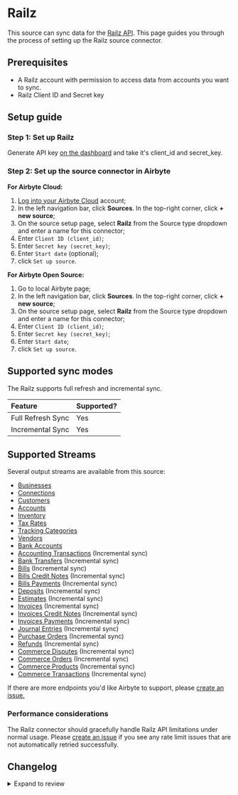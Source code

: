 # Railz

This source can sync data for the [Railz API](https://docs.railz.ai/).
This page guides you through the process of setting up the Railz source connector.

## Prerequisites

- A Railz account with permission to access data from accounts you want to sync.
- Railz Client ID and Secret key

## Setup guide

### Step 1: Set up Railz

Generate API key [on the dashboard](https://dashboard.railz.ai/developers/api-keys) and take it's client_id and secret_key.

### Step 2: Set up the source connector in Airbyte

<!-- env:cloud -->

**For Airbyte Cloud:**

1. [Log into your Airbyte Cloud](https://cloud.airbyte.com/workspaces) account;
2. In the left navigation bar, click **Sources**. In the top-right corner, click **+ new source**;
3. On the source setup page, select **Railz** from the Source type dropdown and enter a name for this connector;
4. Enter `Client ID (client_id)`;
5. Enter `Secret key (secret_key)`;
6. Enter `Start date` (optional);
7. click `Set up source`.
<!-- /env:cloud -->

<!-- env:oss -->

**For Airbyte Open Source:**

1. Go to local Airbyte page;
2. In the left navigation bar, click **Sources**. In the top-right corner, click **+ new source**;
3. On the source setup page, select **Railz** from the Source type dropdown and enter a name for this connector;
4. Enter `Client ID (client_id)`;
5. Enter `Secret key (secret_key)`;
6. Enter `Start date`;
7. click `Set up source`.
<!-- /env:oss -->

## Supported sync modes

The Railz supports full refresh and incremental sync.

| Feature           | Supported? |
| :---------------- | :--------- |
| Full Refresh Sync | Yes        |
| Incremental Sync  | Yes        |

## Supported Streams

Several output streams are available from this source:

- [Businesses](https://docs.railz.ai/reference/get-businesses)
- [Connections](https://docs.railz.ai/reference/getconnections)
- [Customers](https://docs.railz.ai/reference/getcustomers)
- [Accounts](https://docs.railz.ai/reference/getaccounts)
- [Inventory](https://docs.railz.ai/reference/getinventory)
- [Tax Rates](https://docs.railz.ai/reference/gettaxrates)
- [Tracking Categories](https://docs.railz.ai/reference/get-trackingcategories)
- [Vendors](https://docs.railz.ai/reference/getvendors)
- [Bank Accounts](https://docs.railz.ai/reference/get-bankaccounts)
- [Accounting Transactions](https://docs.railz.ai/reference/get-accountingtransactions) \(Incremental sync\)
- [Bank Transfers](https://docs.railz.ai/reference/get-banktransfers) \(Incremental sync\)
- [Bills](https://docs.railz.ai/reference/getbills) \(Incremental sync\)
- [Bills Credit Notes](https://docs.railz.ai/reference/bill-creditnotes) \(Incremental sync\)
- [Bills Payments](https://docs.railz.ai/reference/getbillspayments) \(Incremental sync\)
- [Deposits](https://docs.railz.ai/reference/get-deposits) \(Incremental sync\)
- [Estimates](https://docs.railz.ai/reference/get-estimates) \(Incremental sync\)
- [Invoices](https://docs.railz.ai/reference/getinvoices) \(Incremental sync\)
- [Invoices Credit Notes](https://docs.railz.ai/reference/get-invoice-creditnotes) \(Incremental sync\)
- [Invoices Payments](https://docs.railz.ai/reference/getinvoicespayments) \(Incremental sync\)
- [Journal Entries](https://docs.railz.ai/reference/get-journalentries) \(Incremental sync\)
- [Purchase Orders](https://docs.railz.ai/reference/get-purchaseorder) \(Incremental sync\)
- [Refunds](https://docs.railz.ai/reference/get-refund) \(Incremental sync\)
- [Commerce Disputes](https://docs.railz.ai/reference/dispute) \(Incremental sync\)
- [Commerce Orders](https://docs.railz.ai/reference/order) \(Incremental sync\)
- [Commerce Products](https://docs.railz.ai/reference/product) \(Incremental sync\)
- [Commerce Transactions](https://docs.railz.ai/reference/transactions) \(Incremental sync\)

If there are more endpoints you'd like Airbyte to support, please [create an issue.](https://github.com/airbytehq/airbyte/issues/new/choose)

### Performance considerations

The Railz connector should gracefully handle Railz API limitations under normal usage. Please [create an issue](https://github.com/airbytehq/airbyte/issues) if you see any rate limit issues that are not automatically retried successfully.

## Changelog

<details>
  <summary>Expand to review</summary>

| Version | Date       | Pull Request                                             | Subject           |
| :------ | :--------- | :------------------------------------------------------- | :---------------- |
| 0.2.12 | 2025-09-30 | [61066](https://github.com/airbytehq/airbyte/pull/61066) | Update dependencies |
| 0.2.11 | 2025-05-24 | [60560](https://github.com/airbytehq/airbyte/pull/60560) | Update dependencies |
| 0.2.10 | 2025-05-10 | [60145](https://github.com/airbytehq/airbyte/pull/60145) | Update dependencies |
| 0.2.9 | 2025-05-03 | [59502](https://github.com/airbytehq/airbyte/pull/59502) | Update dependencies |
| 0.2.8 | 2025-04-27 | [59087](https://github.com/airbytehq/airbyte/pull/59087) | Update dependencies |
| 0.2.7 | 2025-04-19 | [58477](https://github.com/airbytehq/airbyte/pull/58477) | Update dependencies |
| 0.2.6 | 2025-04-12 | [57878](https://github.com/airbytehq/airbyte/pull/57878) | Update dependencies |
| 0.2.5 | 2025-04-05 | [57324](https://github.com/airbytehq/airbyte/pull/57324) | Update dependencies |
| 0.2.4 | 2025-03-29 | [56792](https://github.com/airbytehq/airbyte/pull/56792) | Update dependencies |
| 0.2.3 | 2025-03-22 | [56177](https://github.com/airbytehq/airbyte/pull/56177) | Update dependencies |
| 0.2.2 | 2025-03-08 | [53971](https://github.com/airbytehq/airbyte/pull/53971) | Update dependencies |
| 0.2.1 | 2025-02-24 | [54164](https://github.com/airbytehq/airbyte/pull/54164) | Remove stream_state interpolation from record filter |
| 0.2.0 | 2025-02-05 | [47244](https://github.com/airbytehq/airbyte/pull/47244) | Migrate to manifest only format |
| 0.1.26 | 2025-02-01 | [52978](https://github.com/airbytehq/airbyte/pull/52978) | Update dependencies |
| 0.1.25 | 2025-01-25 | [52519](https://github.com/airbytehq/airbyte/pull/52519) | Update dependencies |
| 0.1.24 | 2025-01-18 | [51928](https://github.com/airbytehq/airbyte/pull/51928) | Update dependencies |
| 0.1.23 | 2025-01-11 | [51318](https://github.com/airbytehq/airbyte/pull/51318) | Update dependencies |
| 0.1.22 | 2025-01-04 | [50926](https://github.com/airbytehq/airbyte/pull/50926) | Update dependencies |
| 0.1.21 | 2024-12-28 | [50699](https://github.com/airbytehq/airbyte/pull/50699) | Update dependencies |
| 0.1.20 | 2024-12-21 | [50266](https://github.com/airbytehq/airbyte/pull/50266) | Update dependencies |
| 0.1.19 | 2024-12-14 | [49067](https://github.com/airbytehq/airbyte/pull/49067) | Starting with this version, the Docker image is now rootless. Please note that this and future versions will not be compatible with Airbyte versions earlier than 0.64 |
| 0.1.18 | 2024-10-28 | [47114](https://github.com/airbytehq/airbyte/pull/47114) | Update dependencies |
| 0.1.17 | 2024-10-12 | [46786](https://github.com/airbytehq/airbyte/pull/46786) | Update dependencies |
| 0.1.16 | 2024-10-05 | [46462](https://github.com/airbytehq/airbyte/pull/46462) | Update dependencies |
| 0.1.15 | 2024-09-28 | [46182](https://github.com/airbytehq/airbyte/pull/46182) | Update dependencies |
| 0.1.14 | 2024-09-21 | [45811](https://github.com/airbytehq/airbyte/pull/45811) | Update dependencies |
| 0.1.13 | 2024-09-14 | [45576](https://github.com/airbytehq/airbyte/pull/45576) | Update dependencies |
| 0.1.12 | 2024-09-07 | [45317](https://github.com/airbytehq/airbyte/pull/45317) | Update dependencies |
| 0.1.11 | 2024-08-31 | [45036](https://github.com/airbytehq/airbyte/pull/45036) | Update dependencies |
| 0.1.10 | 2024-08-24 | [44649](https://github.com/airbytehq/airbyte/pull/44649) | Update dependencies |
| 0.1.9 | 2024-08-17 | [44206](https://github.com/airbytehq/airbyte/pull/44206) | Update dependencies |
| 0.1.8 | 2024-08-12 | [43801](https://github.com/airbytehq/airbyte/pull/43801) | Update dependencies |
| 0.1.7 | 2024-08-10 | [43541](https://github.com/airbytehq/airbyte/pull/43541) | Update dependencies |
| 0.1.6 | 2024-08-03 | [43288](https://github.com/airbytehq/airbyte/pull/43288) | Update dependencies |
| 0.1.5 | 2024-07-27 | [42674](https://github.com/airbytehq/airbyte/pull/42674) | Update dependencies |
| 0.1.4 | 2024-07-20 | [40029](https://github.com/airbytehq/airbyte/pull/40029) | Update dependencies |
| 0.1.3 | 2024-07-19 | [42125](https://github.com/airbytehq/airbyte/pull/42125) | Fix Python MRO bug |
| 0.1.2 | 2024-05-21 | [38545](https://github.com/airbytehq/airbyte/pull/38545) | [autopull] base image + poetry + up_to_date |
| 0.1.1 | 2023-02-16 | [20960](https://github.com/airbytehq/airbyte/pull/20960) | New Source: Railz |

</details>
